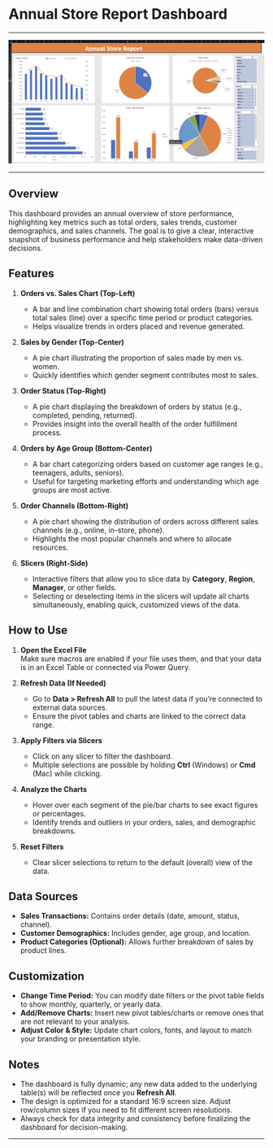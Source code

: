 # Annual Store Report Dashboard
---

![Dashboard](img/dashboard.jpeg)

---

## Overview
This dashboard provides an annual overview of store performance, highlighting key metrics such as total orders, sales trends, customer demographics, and sales channels. The goal is to give a clear, interactive snapshot of business performance and help stakeholders make data-driven decisions.

## Features
1. **Orders vs. Sales Chart (Top-Left)**
   - A bar and line combination chart showing total orders (bars) versus total sales (line) over a specific time period or product categories.
   - Helps visualize trends in orders placed and revenue generated.

2. **Sales by Gender (Top-Center)**
   - A pie chart illustrating the proportion of sales made by men vs. women.
   - Quickly identifies which gender segment contributes most to sales.

3. **Order Status (Top-Right)**
   - A pie chart displaying the breakdown of orders by status (e.g., completed, pending, returned).
   - Provides insight into the overall health of the order fulfillment process.

4. **Orders by Age Group (Bottom-Center)**
   - A bar chart categorizing orders based on customer age ranges (e.g., teenagers, adults, seniors).
   - Useful for targeting marketing efforts and understanding which age groups are most active.

5. **Order Channels (Bottom-Right)**
   - A pie chart showing the distribution of orders across different sales channels (e.g., online, in-store, phone).
   - Highlights the most popular channels and where to allocate resources.

6. **Slicers (Right-Side)**
   - Interactive filters that allow you to slice data by **Category**, **Region**, **Manager**, or other fields.
   - Selecting or deselecting items in the slicers will update all charts simultaneously, enabling quick, customized views of the data.

## How to Use
1. **Open the Excel File**  
   Make sure macros are enabled if your file uses them, and that your data is in an Excel Table or connected via Power Query.

2. **Refresh Data (If Needed)**  
   - Go to **Data > Refresh All** to pull the latest data if you’re connected to external data sources.
   - Ensure the pivot tables and charts are linked to the correct data range.

3. **Apply Filters via Slicers**  
   - Click on any slicer to filter the dashboard.  
   - Multiple selections are possible by holding **Ctrl** (Windows) or **Cmd** (Mac) while clicking.

4. **Analyze the Charts**  
   - Hover over each segment of the pie/bar charts to see exact figures or percentages.
   - Identify trends and outliers in your orders, sales, and demographic breakdowns.

5. **Reset Filters**  
   - Clear slicer selections to return to the default (overall) view of the data.

## Data Sources
- **Sales Transactions:** Contains order details (date, amount, status, channel).
- **Customer Demographics:** Includes gender, age group, and location.
- **Product Categories (Optional):** Allows further breakdown of sales by product lines.

## Customization
- **Change Time Period:** You can modify date filters or the pivot table fields to show monthly, quarterly, or yearly data.
- **Add/Remove Charts:** Insert new pivot tables/charts or remove ones that are not relevant to your analysis.
- **Adjust Color & Style:** Update chart colors, fonts, and layout to match your branding or presentation style.

## Notes
- The dashboard is fully dynamic; any new data added to the underlying table(s) will be reflected once you **Refresh All**.
- The design is optimized for a standard 16:9 screen size. Adjust row/column sizes if you need to fit different screen resolutions.
- Always check for data integrity and consistency before finalizing the dashboard for decision-making.

---